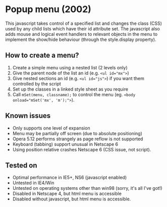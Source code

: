 # Popup menu (2002)

This javascript takes control of a specified list and changes the class (CSS) used by any child lists which have their id attribute set.
The javascript also adds mouse and logical event handlers to relevant objects in the menu to implement the show/hide behaviour (through the style.display property).


## How to create a menu?

1. Create a simple menu using a nested list (2 levels only)
2. Give the parent node of the list an id (e.g. `<ul id="mx">`)
3. Give nested sections an id (e.g. `<ul id="js">`) if you want them controlled by the script
4. Set up the classes in a linked style sheet as you require
5. Call `mSet(menu, classname);` to control the menu (eg. `<body onload="mSet('mx', 'm');">`).


## Known issues

- Only supports one level of expansion
- Menu may be partially off screen (due to absolute positioning)
- Opera 5.12 performs strangely as page reflow is not supported
- Keyboard (tabbing) support unusual in Netscape 6
- Using position relative crashes Netscape 6 (CSS issue, not script).


## Tested on

- Optimal performance in IE5+, NS6 (javascript enabled)
- Untested in IE4/Win
- Untested on operating systems other than win98 (sorry, it's all I've got!)
- Disabled in Netscape 4, but html menu is accessible
- Disabled without javascript, but html menu is accessible.

